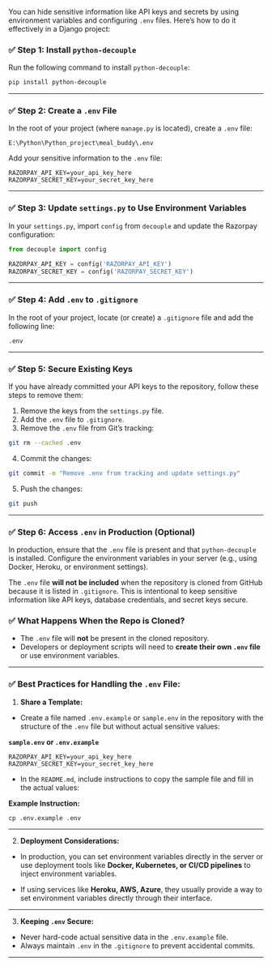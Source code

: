 You can hide sensitive information like API keys and secrets by using environment variables and configuring `.env` files. Here’s how to do it effectively in a Django project:

### ✅ **Step 1: Install `python-decouple`**

Run the following command to install `python-decouple`:

```bash
pip install python-decouple
```

---

### ✅ **Step 2: Create a `.env` File**

In the root of your project (where `manage.py` is located), create a `.env` file:

```
E:\Python\Python_project\meal_buddy\.env
```

Add your sensitive information to the `.env` file:

```env
RAZORPAY_API_KEY=your_api_key_here
RAZORPAY_SECRET_KEY=your_secret_key_here
```

---

### ✅ **Step 3: Update `settings.py` to Use Environment Variables**

In your `settings.py`, import `config` from `decouple` and update the Razorpay configuration:

```python
from decouple import config

RAZORPAY_API_KEY = config('RAZORPAY_API_KEY')
RAZORPAY_SECRET_KEY = config('RAZORPAY_SECRET_KEY')
```

---

### ✅ **Step 4: Add `.env` to `.gitignore`**

In the root of your project, locate (or create) a `.gitignore` file and add the following line:

```
.env
```

---

### ✅ **Step 5: Secure Existing Keys**

If you have already committed your API keys to the repository, follow these steps to remove them:

1. Remove the keys from the `settings.py` file.
2. Add the `.env` file to `.gitignore`.
3. Remove the `.env` file from Git’s tracking:

```bash
git rm --cached .env
```

4. Commit the changes:

```bash
git commit -m "Remove .env from tracking and update settings.py"
```

5. Push the changes:

```bash
git push
```

---

### ✅ **Step 6: Access `.env` in Production (Optional)**

In production, ensure that the `.env` file is present and that `python-decouple` is installed. Configure the environment variables in your server (e.g., using Docker, Heroku, or environment settings).


The `.env` file **will not be included** when the repository is cloned from GitHub because it is listed in `.gitignore`. This is intentional to keep sensitive information like API keys, database credentials, and secret keys secure.

### ✅ **What Happens When the Repo is Cloned?**

* The `.env` file will **not** be present in the cloned repository.
* Developers or deployment scripts will need to **create their own `.env` file** or use environment variables.

---

### ✅ **Best Practices for Handling the `.env` File:**

1. **Share a Template:**

* Create a file named `.env.example` or `sample.env` in the repository with the structure of the `.env` file but without actual sensitive values:

**`sample.env` or `.env.example`**

```env
RAZORPAY_API_KEY=your_api_key_here
RAZORPAY_SECRET_KEY=your_secret_key_here
```

* In the `README.md`, include instructions to copy the sample file and fill in the actual values:

**Example Instruction:**

```
cp .env.example .env
```

---

2. **Deployment Considerations:**

* In production, you can set environment variables directly in the server or use deployment tools like **Docker, Kubernetes, or CI/CD pipelines** to inject environment variables.

* If using services like **Heroku, AWS, Azure**, they usually provide a way to set environment variables directly through their interface.

---

3. **Keeping `.env` Secure:**

* Never hard-code actual sensitive data in the `.env.example` file.
* Always maintain `.env` in the `.gitignore` to prevent accidental commits.

---
